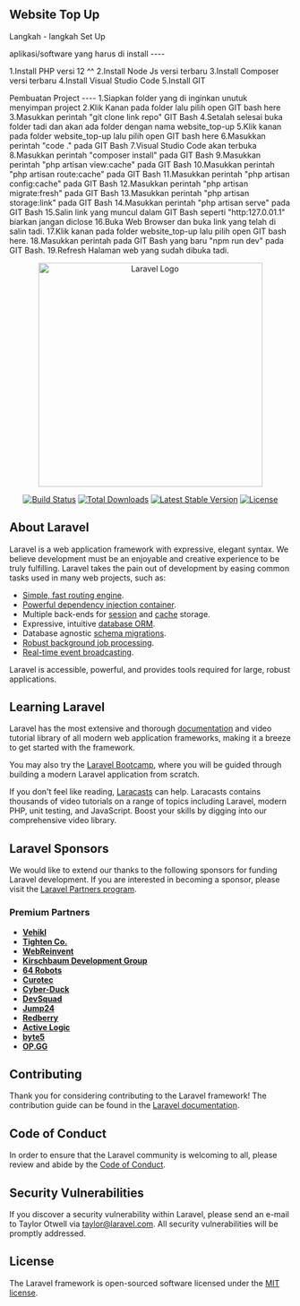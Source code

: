 ## Website Top Up

Langkah - langkah Set Up

aplikasi/software yang harus di install ----

1.Install PHP versi 12 ^^
2.Install Node Js versi terbaru
3.Install Composer versi terbaru
4.Install Visual Studio Code
5.Install GIT

Pembuatan Project ----
1.Siapkan folder yang di inginkan unutuk menyimpan project
2.Klik Kanan pada folder lalu pilih open GIT bash here 
3.Masukkan perintah "git clone link repo" GIT Bash
4.Setalah selesai buka folder tadi dan akan ada folder dengan nama website_top-up
5.Klik kanan pada folder website_top-up lalu pilih open GIT bash here
6.Masukkan perintah "code ." pada GIT Bash
7.Visual Studio Code akan terbuka
8.Masukkan perintah "composer install"  pada GIT Bash
9.Masukkan perintah "php artisan view:cache"  pada GIT Bash
10.Masukkan perintah "php artisan route:cache"  pada GIT Bash
11.Masukkan perintah "php artisan config:cache"  pada GIT Bash
12.Masukkan perintah "php artisan migrate:fresh"  pada GIT Bash
13.Masukkan perintah "php artisan storage:link"  pada GIT Bash
14.Masukkan perintah "php artisan serve"  pada GIT Bash
15.Salin link yang muncul dalam GIT Bash seperti "http:127.0.01.1" biarkan jangan diclose
16.Buka Web Browser dan buka link yang telah di salin tadi.
17.Klik kanan pada folder website_top-up lalu pilih open GIT bash here.
18.Masukkan perintah pada GIT Bash yang baru "npm run dev" pada GIT Bash.
19.Refresh Halaman web yang sudah dibuka tadi.







<p align="center"><a href="https://laravel.com" target="_blank"><img src="https://raw.githubusercontent.com/laravel/art/master/logo-lockup/5%20SVG/2%20CMYK/1%20Full%20Color/laravel-logolockup-cmyk-red.svg" width="400" alt="Laravel Logo"></a></p>

<p align="center">
<a href="https://github.com/laravel/framework/actions"><img src="https://github.com/laravel/framework/workflows/tests/badge.svg" alt="Build Status"></a>
<a href="https://packagist.org/packages/laravel/framework"><img src="https://img.shields.io/packagist/dt/laravel/framework" alt="Total Downloads"></a>
<a href="https://packagist.org/packages/laravel/framework"><img src="https://img.shields.io/packagist/v/laravel/framework" alt="Latest Stable Version"></a>
<a href="https://packagist.org/packages/laravel/framework"><img src="https://img.shields.io/packagist/l/laravel/framework" alt="License"></a>
</p>

## About Laravel

Laravel is a web application framework with expressive, elegant syntax. We believe development must be an enjoyable and creative experience to be truly fulfilling. Laravel takes the pain out of development by easing common tasks used in many web projects, such as:

- [Simple, fast routing engine](https://laravel.com/docs/routing).
- [Powerful dependency injection container](https://laravel.com/docs/container).
- Multiple back-ends for [session](https://laravel.com/docs/session) and [cache](https://laravel.com/docs/cache) storage.
- Expressive, intuitive [database ORM](https://laravel.com/docs/eloquent).
- Database agnostic [schema migrations](https://laravel.com/docs/migrations).
- [Robust background job processing](https://laravel.com/docs/queues).
- [Real-time event broadcasting](https://laravel.com/docs/broadcasting).

Laravel is accessible, powerful, and provides tools required for large, robust applications.

## Learning Laravel

Laravel has the most extensive and thorough [documentation](https://laravel.com/docs) and video tutorial library of all modern web application frameworks, making it a breeze to get started with the framework.

You may also try the [Laravel Bootcamp](https://bootcamp.laravel.com), where you will be guided through building a modern Laravel application from scratch.

If you don't feel like reading, [Laracasts](https://laracasts.com) can help. Laracasts contains thousands of video tutorials on a range of topics including Laravel, modern PHP, unit testing, and JavaScript. Boost your skills by digging into our comprehensive video library.

## Laravel Sponsors

We would like to extend our thanks to the following sponsors for funding Laravel development. If you are interested in becoming a sponsor, please visit the [Laravel Partners program](https://partners.laravel.com).

### Premium Partners

- **[Vehikl](https://vehikl.com/)**
- **[Tighten Co.](https://tighten.co)**
- **[WebReinvent](https://webreinvent.com/)**
- **[Kirschbaum Development Group](https://kirschbaumdevelopment.com)**
- **[64 Robots](https://64robots.com)**
- **[Curotec](https://www.curotec.com/services/technologies/laravel/)**
- **[Cyber-Duck](https://cyber-duck.co.uk)**
- **[DevSquad](https://devsquad.com/hire-laravel-developers)**
- **[Jump24](https://jump24.co.uk)**
- **[Redberry](https://redberry.international/laravel/)**
- **[Active Logic](https://activelogic.com)**
- **[byte5](https://byte5.de)**
- **[OP.GG](https://op.gg)**

## Contributing

Thank you for considering contributing to the Laravel framework! The contribution guide can be found in the [Laravel documentation](https://laravel.com/docs/contributions).

## Code of Conduct

In order to ensure that the Laravel community is welcoming to all, please review and abide by the [Code of Conduct](https://laravel.com/docs/contributions#code-of-conduct).

## Security Vulnerabilities

If you discover a security vulnerability within Laravel, please send an e-mail to Taylor Otwell via [taylor@laravel.com](mailto:taylor@laravel.com). All security vulnerabilities will be promptly addressed.

## License

The Laravel framework is open-sourced software licensed under the [MIT license](https://opensource.org/licenses/MIT).
